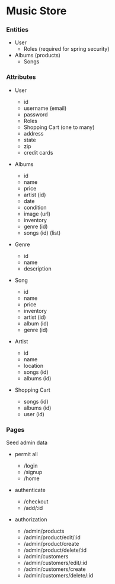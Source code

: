# Music Store

### Entities
- User
    - Roles (required for spring security)
- Albums (products)
    - Songs


### Attributes
- User
    - id
    - username (email)
    - password
    - Roles
    - Shopping Cart (one to many)
    - address
    - state
    - zip
    - credit cards

- Albums
    - id
    - name
    - price
    - artist (id)
    - date
    - condition
    - image (url)
    - inventory
    - genre (id)
    - songs (id) (list)

- Genre
    - id
    - name
    - description

- Song
    - id
    - name
    - price
    - inventory
    - artist (id)
    - album (id)
    - genre (id)

- Artist
    - id
    - name
    - location
    - songs (id)
    - albums (id)

- Shopping Cart
    - songs (id)
    - albums (id)
    - user (id)

### Pages

Seed admin data

- permit all
    - /login
    - /signup
    - /home

- authenticate
    - /checkout
    - /add/:id

- authorization
    - /admin/products
    - /admin/product/edit/:id
    - /admin/product/create
    - /admin/product/delete/:id
    - /admin/customers
    - /admin/customers/edit/:id
    - /admin/customers/create
    - /admin/customers/delete/:id

